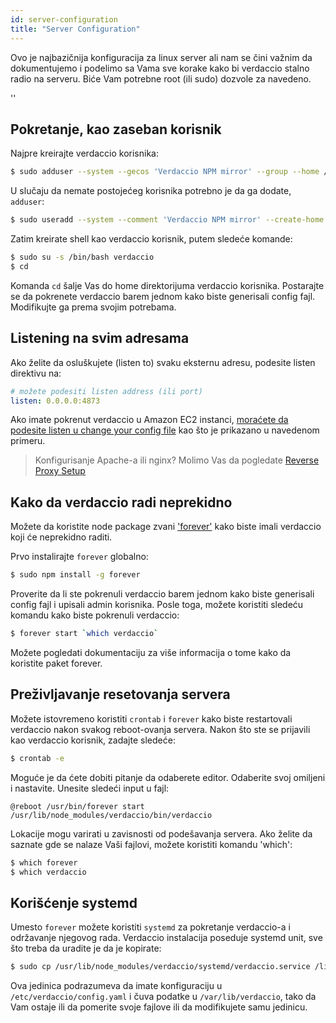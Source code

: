 ```yaml
---
id: server-configuration
title: "Server Configuration"
---
```


Ovo je najbazičnija konfiguracija za linux server ali nam se čini važnim da dokumentujemo i podelimo sa Vama sve korake kako bi verdaccio stalno radio na serveru. Biće Vam potrebne root (ili sudo) dozvole za navedeno.

<div id="codefund">''</div>

## Pokretanje, kao zaseban korisnik

Najpre kreirajte verdaccio korisnika:

```bash
$ sudo adduser --system --gecos 'Verdaccio NPM mirror' --group --home /var/lib/verdaccio verdaccio
```

U slučaju da nemate postojećeg korisnika potrebno je da ga dodate, `adduser`:

```bash
$ sudo useradd --system --comment 'Verdaccio NPM mirror' --create-home --home-dir /var/lib/verdaccio --shell /sbin/nologin verdaccio
```

Zatim kreirate shell kao verdaccio korisnik, putem sledeće komande:

```bash
$ sudo su -s /bin/bash verdaccio
$ cd
```

Komanda `cd` šalje Vas do home direktorijuma verdaccio korisnika. Postarajte se da pokrenete verdaccio barem jednom kako biste generisali config fajl. Modifikujte ga prema svojim potrebama.

## Listening na svim adresama

Ako želite da osluškujete (listen to) svaku eksternu adresu, podesite listen direktivu na:

```yaml
# možete podesiti listen address (ili port)
listen: 0.0.0.0:4873
```

Ako imate pokrenut verdaccio u Amazon EC2 instanci, [moraćete da podesite listen u change your config file](https://github.com/verdaccio/verdaccio/issues/314#issuecomment-327852203) kao što je prikazano u navedenom primeru.

> Konfigurisanje Apache-a ili nginx? Molimo Vas da pogledate [Reverse Proxy Setup](reverse-proxy.md)

## Kako da verdaccio radi neprekidno

Možete da koristite node package zvani ['forever'](https://github.com/nodejitsu/forever) kako biste imali verdaccio koji će neprekidno raditi.

Prvo instalirajte `forever` globalno:

```bash
$ sudo npm install -g forever
```

Proverite da li ste pokrenuli verdaccio barem jednom kako biste generisali config fajl i upisali admin korisnika. Posle toga, možete koristiti sledeću komandu kako biste pokrenuli verdaccio:

```bash
$ forever start `which verdaccio`
```

Možete pogledati dokumentaciju za više informacija o tome kako da koristite paket forever.

## Preživljavanje resetovanja servera

Možete istovremeno koristiti `crontab` i `forever` kako biste restartovali verdaccio nakon svakog reboot-ovanja servera. Nakon što ste se prijavili kao verdaccio korisnik, zadajte sledeće:

```bash
$ crontab -e
```

Moguće je da ćete dobiti pitanje da odaberete editor. Odaberite svoj omiljeni i nastavite. Unesite sledeći input u fajl:

    @reboot /usr/bin/forever start /usr/lib/node_modules/verdaccio/bin/verdaccio
    

Lokacije mogu varirati u zavisnosti od podešavanja servera. Ako želite da saznate gde se nalaze Vaši fajlovi, možete koristiti komandu 'which':

```bash
$ which forever
$ which verdaccio
```

## Korišćenje systemd

Umesto `forever` možete koristiti `systemd` za pokretanje verdaccio-a i održavanje njegovog rada. Verdaccio instalacija poseduje systemd unit, sve što treba da uradite je da je kopirate:

```bash
$ sudo cp /usr/lib/node_modules/verdaccio/systemd/verdaccio.service /lib/systemd/system/ && sudo systemctl daemon-reload
```

Ova jedinica podrazumeva da imate konfiguraciju u `/etc/verdaccio/config.yaml` i čuva podatke u `/var/lib/verdaccio`, tako da Vam ostaje ili da pomerite svoje fajlove ili da modifikujete samu jedinicu.